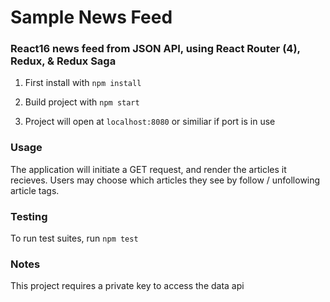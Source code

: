 # Sample News Feed 
### React16 news feed from JSON API, using React Router (4), Redux, & Redux Saga

1. First install with ``npm install``

2. Build project with ``npm start``

3. Project will open at ``localhost:8080`` or similiar if port is in use

### Usage
The application will initiate a GET request, and render the articles it recieves.
Users may choose which articles they see by follow / unfollowing article tags.

### Testing
To run test suites, run ``npm test``

### Notes
This project requires a private key to access the data api

